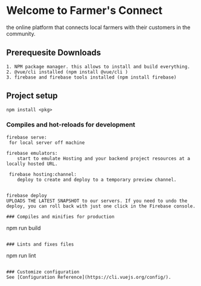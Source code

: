 # Welcome to Farmer's Connect
 the online platform that connects local farmers with their customers in the community. 



## Prerequesite Downloads
    1. NPM package manager. this allows to install and build everything.
    2. @vue/cli installed (npm install @vue/cli )
    3. firebase and firebase tools installed (npm install firebase)
## Project setup
```
npm install <pkg> 
```

### Compiles and hot-reloads for development
```
firebase serve:
 for local server off machine 

firebase emulators:
    start to emulate Hosting and your backend project resources at a locally hosted URL.

 firebase hosting:channel:
    deploy to create and deploy to a temporary preview channel.  


firebase deploy  
UPLOADS THE LATEST SNAPSHOT to our servers. If you need to undo the deploy, you can roll back with just one click in the Firebase console. 

### Compiles and minifies for production
```
npm run build
```

### Lints and fixes files
```
npm run lint
```

### Customize configuration
See [Configuration Reference](https://cli.vuejs.org/config/).
